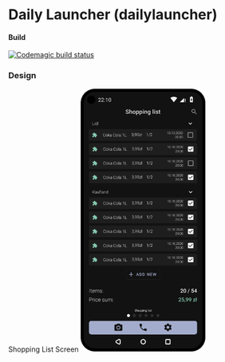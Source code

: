 # Daily Launcher (dailylauncher)

#### Build
[![Codemagic build status](https://api.codemagic.io/apps/5ffb159c7e8a8403e6c36be9/5ffb159c7e8a8403e6c36be8/status_badge.svg)](https://codemagic.io/apps/5ffb159c7e8a8403e6c36be9/5ffb159c7e8a8403e6c36be8/latest_build)


### Design
Shopping List Screen
<img src="./design/shopping_list_screen.png" alt="shopping_list_screen" width="250"/>